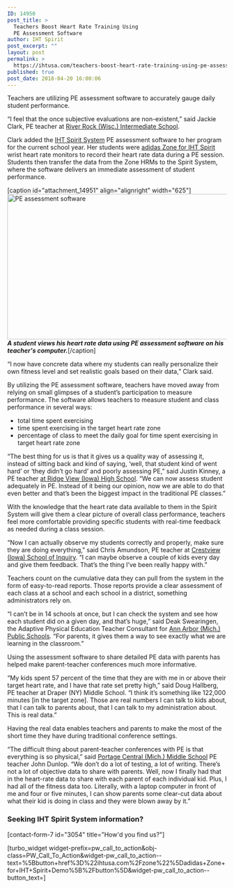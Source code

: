 ```yaml
---
ID: 14950
post_title: >
  Teachers Boost Heart Rate Training Using
  PE Assessment Software
author: IHT Spirit
post_excerpt: ""
layout: post
permalink: >
  https://ihtusa.com/teachers-boost-heart-rate-training-using-pe-assessment-software/
published: true
post_date: 2018-04-20 16:00:06
---
```

<span style="font-weight: 400;">Teachers are utilizing PE assessment software to accurately gauge daily student performance.</span>

<span style="font-weight: 400;">“I feel that the once subjective evaluations are non-existent,” said Jackie Clark, PE teacher at </span><a href="https://ihtusa.com/students-learn-heart-rate-training-management-with-pe-technology/"><span style="font-weight: 400;">River Rock (Wisc.) Intermediate School</span></a><span style="font-weight: 400;">.</span>

<span style="font-weight: 400;">Clark added the </span><a href="http://ihtusa.com/spirit-system"><span style="font-weight: 400;">IHT Spirit System</span></a><span style="font-weight: 400;"> PE assessment software to her program for the current school year. Her students were </span><a href="http://ihtusa.com/zone"><span style="font-weight: 400;">adidas Zone for IHT Spirit</span></a><span style="font-weight: 400;"> wrist heart rate monitors to record their heart rate data during a PE session. Students then transfer the data from the Zone HRMs to the Spirit System, where the software delivers an immediate assessment of student performance.</span><!--more-->

[caption id="attachment_14951" align="alignright" width="625"]<a href="https://ihtusa.com/wp-content/uploads/2018/04/iht-4-horiz.jpg"><img class="wp-image-14951" src="https://ihtusa.com/wp-content/uploads/2018/04/iht-4-horiz-300x160.jpg" alt="PE assessment software" width="625" height="334" /></a> <em><strong>A student views his heart rate data using PE assessment software on his teacher's computer.</strong></em>[/caption]

<span style="font-weight: 400;">“I now have concrete data where my students can really personalize their own fitness level and set realistic goals based on their data,” Clark said.</span>

<span style="font-weight: 400;">By utilizing the PE assessment software, teachers have moved away from relying on small glimpses of a student’s participation to measure performance. The software allows teachers to measure student and class performance in several ways:</span>
<ul>
 	<li style="font-weight: 400;"><span style="font-weight: 400;">total time spent exercising</span></li>
 	<li style="font-weight: 400;"><span style="font-weight: 400;">time spent exercising in the target heart rate zone</span></li>
 	<li style="font-weight: 400;"><span style="font-weight: 400;">percentage of class to meet the daily goal for time spent exercising in target heart rate zone</span></li>
</ul>
<span style="font-weight: 400;">“The best thing for us is that it gives us a quality way of assessing it, instead of sitting back and kind of saying, ‘well, that student kind of went hard’ or ‘they didn’t go hard’ and poorly assessing PE,” said Justin Kinney, a PE teacher </span><a href="https://ihtusa.com/data-enables-teachers-to-assess-pe-performance-reinforce-lessons/"><span style="font-weight: 400;">at Ridge View (Iowa) High School</span></a><span style="font-weight: 400;">. “We can now assess student adequately in PE. Instead of it being our opinion, now we are able to do that even better and that’s been the biggest impact in the traditional PE classes.”</span>

<span style="font-weight: 400;">With the knowledge that the heart rate data available to them in the Spirit System will give them a clear picture of overall class performance, teachers feel more comfortable providing specific students with real-time feedback as needed during a class session. </span>

<span style="font-weight: 400;">“Now I can actually observe my students correctly and properly, make sure they are doing everything,” said Chris Amundson, PE teacher at </span><a href="https://ihtusa.com/motivating-heart-rate-monitors-p-e-students-effort/"><span style="font-weight: 400;">Crestview (Iowa) School of Inquiry</span></a><span style="font-weight: 400;">. “I can maybe observe a couple of kids every day and give them feedback. That’s the thing I’ve been really happy with.”</span>

<span style="font-weight: 400;">Teachers count on the cumulative data they can pull from the system in the form of easy-to-read reports. Those reports provide a clear assessment of each class at a school and each school in a district, something administrators rely on.</span>

<span style="font-weight: 400;">“I can’t be in 14 schools at once, but I can check the system and see how each student did on a given day, and that’s huge,” said Deak Swearingen, the Adaptive Physical Education Teacher Consultant for </span><a href="https://ihtusa.com/hrms-connect-with-adaptive-pe-students/"><span style="font-weight: 400;">Ann Arbor (Mich.) Public Schools</span></a><span style="font-weight: 400;">. “For parents, it gives them a way to see exactly what we are learning in the classroom.”</span>

<span style="font-weight: 400;">Using the assessment software to share detailed PE data with parents has helped make parent-teacher conferences much more informative. </span>

<span style="font-weight: 400;">“My kids spent 57 percent of the time that they are with me in or above their target heart rate, and I have that rate set pretty high,” said Doug Hallberg, PE teacher at Draper (NY) Middle School. “I think it’s something like 122,000 minutes [in the target zone]. Those are real numbers I can talk to kids about, that I can talk to parents about, that I can talk to my administration about. This is real data.”</span>

<span style="font-weight: 400;">Having the real data enables teachers and parents to make the most of the short time they have during traditional conference settings.</span>

<span style="font-weight: 400;">“The difficult thing about parent-teacher conferences with PE is that everything is so physical,” said </span><a href="https://ihtusa.com/portage-students-utilize-mvpa/"><span style="font-weight: 400;">Portage Central (Mich.) Middle School</span></a><span style="font-weight: 400;"> PE teacher John Dunlop. “We don’t do a lot of testing, a lot of writing. There’s not a lot of objective data to share with parents. Well, now I finally had that in the heart-rate data to share with each parent of each individual kid. Plus, I had all of the fitness data too. Literally, with a laptop computer in front of me and four or five minutes, I can show parents some clear-cut data about what their kid is doing in class and they were blown away by it.”</span>
<h3><strong>Seeking IHT Spirit System information?</strong></h3>
[contact-form-7 id="3054" title="How'd you find us?"]

[turbo_widget widget-prefix=pw_call_to_action&obj-class=PW_Call_To_Action&widget-pw_call_to_action--text=%5Bbutton+href%3D%22ihtusa.com%2Fzone%22%5Dadidas+Zone+for+IHT+Spirit+Demo%5B%2Fbutton%5D&widget-pw_call_to_action--button_text=]